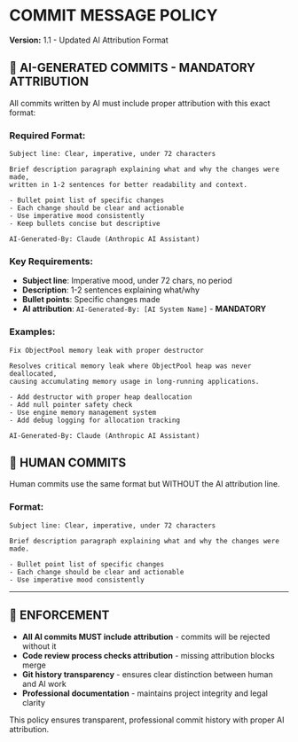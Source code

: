 # COMMIT MESSAGE POLICY
**Version:** 1.1 - Updated AI Attribution Format

## 🤖 **AI-GENERATED COMMITS - MANDATORY ATTRIBUTION**

All commits written by AI must include proper attribution with this exact format:

### Required Format:
```
Subject line: Clear, imperative, under 72 characters

Brief description paragraph explaining what and why the changes were made,
written in 1-2 sentences for better readability and context.

- Bullet point list of specific changes
- Each change should be clear and actionable  
- Use imperative mood consistently
- Keep bullets concise but descriptive

AI-Generated-By: Claude (Anthropic AI Assistant)
```

### Key Requirements:
- **Subject line**: Imperative mood, under 72 chars, no period
- **Description**: 1-2 sentences explaining what/why
- **Bullet points**: Specific changes made
- **AI attribution**: `AI-Generated-By: [AI System Name]` - **MANDATORY**

### Examples:
```
Fix ObjectPool memory leak with proper destructor

Resolves critical memory leak where ObjectPool heap was never deallocated,
causing accumulating memory usage in long-running applications.

- Add destructor with proper heap deallocation
- Add null pointer safety check
- Use engine memory management system
- Add debug logging for allocation tracking

AI-Generated-By: Claude (Anthropic AI Assistant)
```

## 👤 **HUMAN COMMITS**
Human commits use the same format but WITHOUT the AI attribution line.

### Format:
```
Subject line: Clear, imperative, under 72 characters

Brief description paragraph explaining what and why the changes were made.

- Bullet point list of specific changes
- Each change should be clear and actionable  
- Use imperative mood consistently
```

---

## 🚨 **ENFORCEMENT**

- **All AI commits MUST include attribution** - commits will be rejected without it
- **Code review process checks attribution** - missing attribution blocks merge  
- **Git history transparency** - ensures clear distinction between human and AI work
- **Professional documentation** - maintains project integrity and legal clarity

This policy ensures transparent, professional commit history with proper AI attribution.
